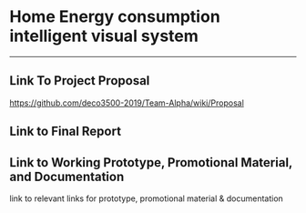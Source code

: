 # Home Energy consumption intelligent visual system
***
## Link To Project Proposal
https://github.com/deco3500-2019/Team-Alpha/wiki/Proposal

## Link to Final Report


## Link to Working Prototype, Promotional Material, and Documentation  
link to relevant links for prototype, promotional material & documentation
